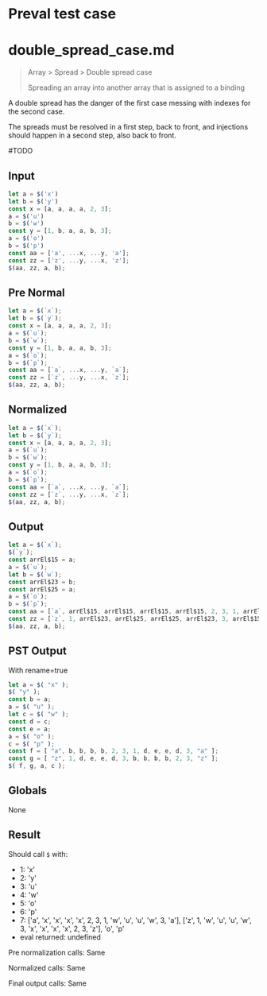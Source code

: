 # Preval test case

# double_spread_case.md

> Array > Spread > Double spread case
>
> Spreading an array into another array that is assigned to a binding

A double spread has the danger of the first case messing with indexes for the second case.

The spreads must be resolved in a first step, back to front, and injections should happen in a second step, also back to front.

#TODO

## Input

`````js filename=intro
let a = $('x')
let b = $('y')
const x = [a, a, a, a, 2, 3];
a = $('u')
b = $('w')
const y = [1, b, a, a, b, 3];
a = $('o')
b = $('p')
const aa = ['a', ...x, ...y, 'a'];
const zz = ['z', ...y, ...x, 'z'];
$(aa, zz, a, b);
`````

## Pre Normal

`````js filename=intro
let a = $(`x`);
let b = $(`y`);
const x = [a, a, a, a, 2, 3];
a = $(`u`);
b = $(`w`);
const y = [1, b, a, a, b, 3];
a = $(`o`);
b = $(`p`);
const aa = [`a`, ...x, ...y, `a`];
const zz = [`z`, ...y, ...x, `z`];
$(aa, zz, a, b);
`````

## Normalized

`````js filename=intro
let a = $(`x`);
let b = $(`y`);
const x = [a, a, a, a, 2, 3];
a = $(`u`);
b = $(`w`);
const y = [1, b, a, a, b, 3];
a = $(`o`);
b = $(`p`);
const aa = [`a`, ...x, ...y, `a`];
const zz = [`z`, ...y, ...x, `z`];
$(aa, zz, a, b);
`````

## Output

`````js filename=intro
let a = $(`x`);
$(`y`);
const arrEl$15 = a;
a = $(`u`);
let b = $(`w`);
const arrEl$23 = b;
const arrEl$25 = a;
a = $(`o`);
b = $(`p`);
const aa = [`a`, arrEl$15, arrEl$15, arrEl$15, arrEl$15, 2, 3, 1, arrEl$23, arrEl$25, arrEl$25, arrEl$23, 3, `a`];
const zz = [`z`, 1, arrEl$23, arrEl$25, arrEl$25, arrEl$23, 3, arrEl$15, arrEl$15, arrEl$15, arrEl$15, 2, 3, `z`];
$(aa, zz, a, b);
`````

## PST Output

With rename=true

`````js filename=intro
let a = $( "x" );
$( "y" );
const b = a;
a = $( "u" );
let c = $( "w" );
const d = c;
const e = a;
a = $( "o" );
c = $( "p" );
const f = [ "a", b, b, b, b, 2, 3, 1, d, e, e, d, 3, "a" ];
const g = [ "z", 1, d, e, e, d, 3, b, b, b, b, 2, 3, "z" ];
$( f, g, a, c );
`````

## Globals

None

## Result

Should call `$` with:
 - 1: 'x'
 - 2: 'y'
 - 3: 'u'
 - 4: 'w'
 - 5: 'o'
 - 6: 'p'
 - 7: ['a', 'x', 'x', 'x', 'x', 2, 3, 1, 'w', 'u', 'u', 'w', 3, 'a'], ['z', 1, 'w', 'u', 'u', 'w', 3, 'x', 'x', 'x', 'x', 2, 3, 'z'], 'o', 'p'
 - eval returned: undefined

Pre normalization calls: Same

Normalized calls: Same

Final output calls: Same
